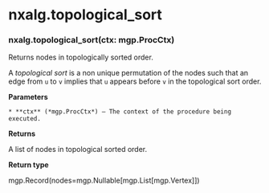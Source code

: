 # nxalg.topological_sort


### nxalg.topological_sort(ctx: mgp.ProcCtx)
Returns nodes in topologically sorted order.

A *topological sort* is a non unique permutation of the nodes such that an
edge from `u` to `v` implies that `u` appears before `v` in the
topological sort order.


**Parameters**

    * **ctx** (*mgp.ProcCtx*) – The context of the procedure being executed.



**Returns**

A list of nodes in topological sorted order.



**Return type**

mgp.Record(nodes=mgp.Nullable[mgp.List[mgp.Vertex]])

